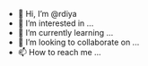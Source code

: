 - 👋 Hi, I’m @rdiya
- 👀 I’m interested in ...
- 🌱 I’m currently learning ...
- 💞️ I’m looking to collaborate on ...
- 📫 How to reach me ...

<!---
rdiya/rdiya is a ✨ special ✨ repository because its `README.md` (this file) appears on your GitHub profile.
You can click the Preview link to take a look at your changes.
--->
